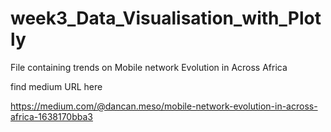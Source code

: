 # week3_Data_Visualisation_with_Plotly

File containing trends on Mobile network Evolution in Across Africa

find medium URL here

https://medium.com/@dancan.meso/mobile-network-evolution-in-across-africa-1638170bba3

